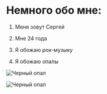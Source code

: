 # Немного обо мне:

1. Меня зовут Сергей
   
2. Мне 24 года
   
3. Я обожаю рок-музыку

4. Я обожаю опалы

![Черный опал](/New_reposatory/black_opal.jpg)

<image src="/New_reposatory/black_opal.jpg" alt="Черный опал">

